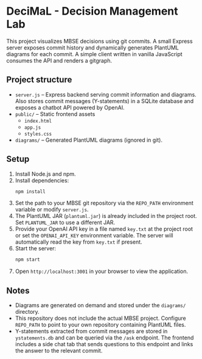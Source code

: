 # DeciMaL - Decision Management Lab

This project visualizes MBSE decisions using git commits. A small Express server exposes commit history and dynamically generates PlantUML diagrams for each commit. A simple client written in vanilla JavaScript consumes the API and renders a gitgraph.

## Project structure

- `server.js` – Express backend serving commit information and diagrams.
  Also stores commit messages (Y-statements) in a SQLite database and exposes
  a chatbot API powered by OpenAI.
- `public/` – Static frontend assets
  - `index.html`
  - `app.js`
  - `styles.css`
- `diagrams/` – Generated PlantUML diagrams (ignored in git).

## Setup

1. Install Node.js and npm.
2. Install dependencies:
   ```sh
   npm install
   ```
3. Set the path to your MBSE git repository via the `REPO_PATH` environment variable or modify `server.js`.
4. The PlantUML JAR (`plantuml.jar`) is already included in the project root. Set `PLANTUML_JAR` to use a different JAR.
5. Provide your OpenAI API key in a file named `key.txt` at the project root or
   set the `OPENAI_API_KEY` environment variable. The server will automatically
   read the key from `key.txt` if present.
6. Start the server:
   ```sh
   npm start
   ```
7. Open `http://localhost:3001` in your browser to view the application.

## Notes

- Diagrams are generated on demand and stored under the `diagrams/` directory.
- This repository does not include the actual MBSE project. Configure `REPO_PATH` to point to your own repository containing PlantUML files.
- Y-statements extracted from commit messages are stored in `ystatements.db` and
  can be queried via the `/ask` endpoint. The frontend includes a side chat tab
  that sends questions to this endpoint and links the answer to the relevant
  commit.
